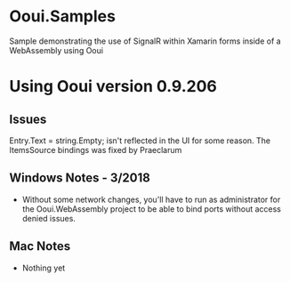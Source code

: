 # Ooui.Samples
Sample demonstrating the use of SignalR within Xamarin forms inside of a WebAssembly using Ooui

# Using Ooui version 0.9.206

## Issues
Entry.Text = string.Empty; isn't reflected in the UI for some reason. The ItemsSource bindings was fixed by Praeclarum

## Windows Notes - 3/2018
* Without some network changes, you'll have to run as administrator for the Ooui.WebAssembly project to be able to bind ports without access denied issues.

## Mac Notes
* Nothing yet
